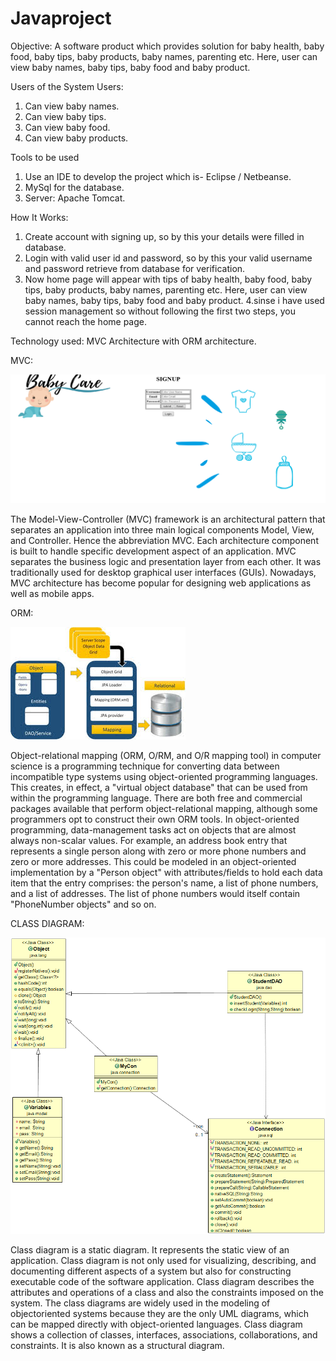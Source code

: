 # Javaproject
Objective:
A software product which provides solution for baby health, baby food, baby tips, baby products, baby names, parenting etc. Here, user can view baby names, baby tips, baby food and baby product.

Users of the System
 Users:
1.	Can view baby names.
2.	Can view baby tips.
3.	Can view baby food.
4.	Can view baby products.

Tools to be used
1.	Use an IDE to develop the project which is- Eclipse / Netbeanse.
2.	MySql for the database.
3.	Server: Apache Tomcat.

How It Works:
1.	Create account with signing up, so by this your details were filled in database.
2.	Login with valid user id and password, so by this your valid username and password retrieve from database for verification.
3.	Now home page will appear with tips of baby health, baby food, baby tips, baby products, baby names, parenting etc. Here, user can view baby names, baby tips, baby food and baby product.
4.sinse i have used session management so without following the first two steps, you cannot reach the home page.

Technology used:
MVC Architecture with ORM architecture.

MVC:

![](Untitled.png)

The Model-View-Controller (MVC) framework is an architectural pattern that separates an application into three main logical components Model, View, and Controller. Hence the abbreviation MVC. Each architecture component is built to handle specific development aspect of an application. MVC separates the business logic and presentation layer from each other. It was traditionally used for desktop graphical user interfaces (GUIs). Nowadays, MVC architecture has become popular for designing web applications as well as mobile apps.

ORM:

![](BabyCare/orm.jfif)

Object-relational mapping (ORM, O/RM, and O/R mapping tool) in computer science is a programming technique for converting data between incompatible type systems using object-oriented programming languages. This creates, in effect, a "virtual object database" that can be used from within the programming language. There are both free and commercial packages available that perform object-relational mapping, although some programmers opt to construct their own ORM tools.
In object-oriented programming, data-management tasks act on objects that are almost always non-scalar values. For example, an address book entry that represents a single person along with zero or more phone numbers and zero or more addresses. This could be modeled in an object-oriented implementation by a "Person object" with attributes/fields to hold each data item that the entry comprises: the person's name, a list of phone numbers, and a list of addresses. The list of phone numbers would itself contain "PhoneNumber objects" and so on. 

CLASS DIAGRAM:

![](BabyCare/BabyCareClassDiag.png)

Class diagram is a static diagram. It represents the static view of an application. Class diagram is not only used for visualizing, describing, and documenting different aspects of a system but also for constructing executable code of the software application.
Class diagram describes the attributes and operations of a class and also the constraints imposed on the system. The class diagrams are widely used in the modeling of objectoriented systems because they are the only UML diagrams, which can be mapped directly with object-oriented languages.
Class diagram shows a collection of classes, interfaces, associations, collaborations, and constraints. It is also known as a structural diagram.

